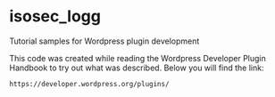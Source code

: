 # isosec_logg
Tutorial samples for Wordpress plugin development

This code was created while reading the Wordpress Developer Plugin Handbook
to try out what was described. Below you will find the link:

    https://developer.wordpress.org/plugins/
    
